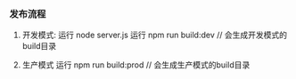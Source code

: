 
### 发布流程
1. 开发模式:
    运行 node server.js
    运行 npm run build:dev // 会生成开发模式的build目录

2. 生产模式
    运行 npm run build:prod // 会生成生产模式的build目录
